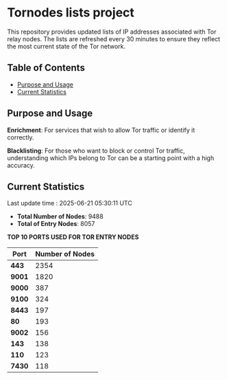 # Tornodes lists project

This repository provides updated lists of IP addresses associated with Tor relay nodes. The lists are refreshed every 30 minutes to ensure they reflect the most current state of the Tor network.

## Table of Contents

- [Purpose and Usage](#purpose-and-usage)
- [Current Statistics](#current-statistics)


## Purpose and Usage

**Enrichment**: For services that wish to allow Tor traffic or identify it correctly.

**Blacklisting**: For those who want to block or control Tor traffic, understanding which IPs belong to Tor can be a starting point with a high accuracy.

## Current Statistics

Last update time : 2025-06-21 05:30:11 UTC

- **Total Number of Nodes**: 9488
- **Total of Entry Nodes**: 8057

**TOP 10 PORTS USED FOR TOR ENTRY NODES**

| **Port** | **Number of Nodes** |
|------|-----------------|
| **443**   | 2354  |
| **9001**   | 1820  |
| **9000**   | 387  |
| **9100**   | 324  |
| **8443**   | 197  |
| **80**   | 193  |
| **9002**   | 156  |
| **143**   | 138  |
| **110**   | 123  |
| **7430**   | 118  |


